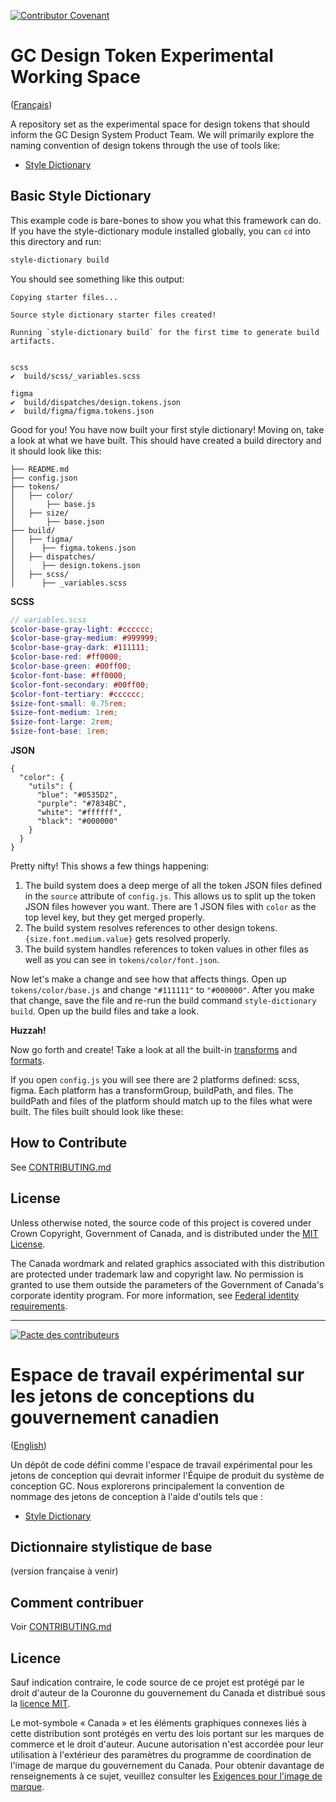[![Contributor Covenant](https://img.shields.io/badge/Contributor%20Covenant-v1.4%20adopted-ff69b4.svg)](CODE_OF_CONDUCT.md)

# GC Design Token Experimental Working Space

([Français](#espace-de-travail-expérimental-sur-les-jetons-de-conceptions-du-gouvernement-canadien))

A repository set as the experimental space for design tokens that should inform the GC Design System Product Team. We will primarily explore the naming convention of design tokens through the use of tools like:
* [Style Dictionary](https://amzn.github.io/style-dictionary)

## Basic Style Dictionary

This example code is bare-bones to show you what this framework can do. If you have the style-dictionary module installed globally, you can `cd` into this directory and run:
```bash
style-dictionary build
```

You should see something like this output:
```
Copying starter files...

Source style dictionary starter files created!

Running `style-dictionary build` for the first time to generate build artifacts.


scss
✔︎  build/scss/_variables.scss

figma
✔︎  build/dispatches/design.tokens.json
✔︎  build/figma/figma.tokens.json
```

Good for you! You have now built your first style dictionary! Moving on, take a look at what we have built. This should have created a build directory and it should look like this:
```
├── README.md
├── config.json
├── tokens/
│   ├── color/
│       ├── base.js
│   ├── size/
│       ├── base.json
├── build/
│   ├── figma/
│      ├── figma.tokens.json
│   ├── dispatches/
│      ├── design.tokens.json
│   ├── scss/
│      ├── _variables.scss
```

**SCSS**
```scss
// variables.scss
$color-base-gray-light: #cccccc;
$color-base-gray-medium: #999999;
$color-base-gray-dark: #111111;
$color-base-red: #ff0000;
$color-base-green: #00ff00;
$color-font-base: #ff0000;
$color-font-secondary: #00ff00;
$color-font-tertiary: #cccccc;
$size-font-small: 0.75rem;
$size-font-medium: 1rem;
$size-font-large: 2rem;
$size-font-base: 1rem;
```

**JSON**
```
{
  "color": {
    "utils": {
      "blue": "#0535D2",
      "purple": "#7834BC",
      "white": "#ffffff",
      "black": "#000000"
    }
  }
}
```
Pretty nifty! This shows a few things happening:
1. The build system does a deep merge of all the token JSON files defined in the `source` attribute of `config.js`. This allows us to split up the token JSON files however you want. There are 1 JSON files with `color` as the top level key, but they get merged properly.
2. The build system resolves references to other design tokens. `{size.font.medium.value}` gets resolved properly.
3. The build system handles references to token values in other files as well as you can see in `tokens/color/font.json`.

Now let's make a change and see how that affects things. Open up `tokens/color/base.js` and change `"#111111"` to `"#000000"`. After you make that change, save the file and re-run the build command `style-dictionary build`. Open up the build files and take a look.

**Huzzah!**

Now go forth and create! Take a look at all the built-in [transforms](https://amzn.github.io/style-dictionary/#/transforms?id=pre-defined-transforms) and [formats](https://amzn.github.io/style-dictionary/#/formats?id=pre-defined-formats).

If you open `config.js` you will see there are 2 platforms defined: scss, figma. Each platform has a transformGroup, buildPath, and files. The buildPath and files of the platform should match up to the files what were built. The files built should look like these:


## How to Contribute

See [CONTRIBUTING.md](CONTRIBUTING.md)

## License

Unless otherwise noted, the source code of this project is covered under Crown Copyright, Government of Canada, and is distributed under the [MIT License](LICENSE).

The Canada wordmark and related graphics associated with this distribution are protected under trademark law and copyright law. No permission is granted to use them outside the parameters of the Government of Canada's corporate identity program. For more information, see [Federal identity requirements](https://www.canada.ca/en/treasury-board-secretariat/topics/government-communications/federal-identity-requirements.html).
______________________

[![Pacte des contributeurs](https://img.shields.io/badge/Pacte%20des%20contributeurs-v1.4%20adoptée-ff69b4.svg)](CODE_OF_CONDUCT.md)

# Espace de travail expérimental sur les jetons de conceptions du gouvernement canadien

([English](#gc-design-token-experimental-working-space))

Un dépôt de code défini comme l'espace de travail expérimental pour les jetons de conception qui devrait informer l'Équipe de produit du système de conception GC. Nous explorerons principalement la convention de nommage des jetons de conception à l'aide d'outils tels que&nbsp;:
* [Style Dictionary](https://amzn.github.io/style-dictionary)

## Dictionnaire stylistique de base
(version française à venir)

## Comment contribuer

Voir [CONTRIBUTING.md](CONTRIBUTING.md)

## Licence

Sauf indication contraire, le code source de ce projet est protégé par le droit d'auteur de la Couronne du gouvernement du Canada et distribué sous la [licence MIT](LICENSE).

Le mot-symbole « Canada » et les éléments graphiques connexes liés à cette distribution sont protégés en vertu des lois portant sur les marques de commerce et le droit d'auteur. Aucune autorisation n'est accordée pour leur utilisation à l'extérieur des paramètres du programme de coordination de l'image de marque du gouvernement du Canada. Pour obtenir davantage de renseignements à ce sujet, veuillez consulter les [Exigences pour l'image de marque](https://www.canada.ca/fr/secretariat-conseil-tresor/sujets/communications-gouvernementales/exigences-image-marque.html).

